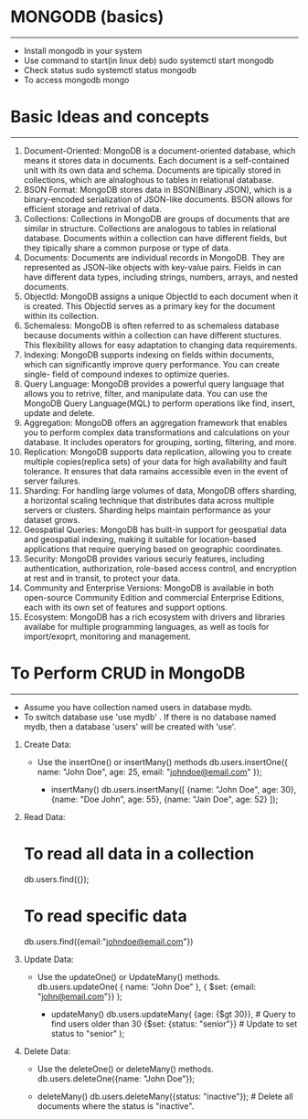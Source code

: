  # MONGODB (basics)
  -----------------

* Install mongodb in your system
* Use command to start(in linux deb)
          sudo systemctl start mongodb
* Check status
          sudo systemctl status mongodb
* To access mongodb
          mongo

# Basic Ideas and concepts
   ---------------------
1.  Document-Oriented: MongoDB is a document-oriented database, which means it stores data in documents. Each document is a self-contained
    unit with its own data and schema. Documents are tipically stored in collections, which are alnaloghous to tables in relational database.
2.  BSON Format: MongoDB stores data in BSON(Binary JSON), which is a binary-encoded serialization of JSON-like documents. BSON allows for
    efficient storage and retrival of data.
3.  Collections: Collections in MongoDB are groups of documents that are similar in structure. Collections are analogous to tables in
    relational database. Documents within a collection can have different fields, but they tipically share a common purpose or type of data.
4.  Documents: Documents are individual records in MongoDB. They are represented as JSON-like objects with key-value pairs. Fields in
    can have different data types, including strings, numbers, arrays, and nested documents.
5.  ObjectId: MongoDB assigns a unique ObjectId to each document when it is created. This ObjectId serves as a primary key for the document
    within its collection.
6.  Schemaless: MongoDB is often referred to as schemaless database because documents within a collection can have different stuctures. This
    flexibility allows for easy adaptation to changing data requirements.
7.  Indexing: MongoDB supports indexing on fields within documents, which can significantly improve query performance. You can create single-
    field of compound indexes to optimize queries.
8.  Query Language: MongoDB provides a powerful query language that allows you to retrive, filter, and manipulate data. You can use the 
    MongoDB Query Language(MQL) to perform operations like find, insert, update and delete.
9.  Aggregation: MongoDB offers an aggregation framework that enables you to perform complex data transformations and calculations on your
    database. It includes operators for grouping, sorting, filtering, and more.
10. Replication: MongoDB supports data replication, allowing you to create multiple copies(replica sets) of your data for high availability
    and fault tolerance. It ensures that data ramains accessible even in the event of server failures.
11. Sharding: For handling large volumes of data, MongoDB offers sharding, a horizontal scaling technique that distributes data across 
    multiple servers or clusters. Sharding helps maintain performance as your dataset grows.
12. Geospatial Queries: MongoDB has built-in support for geospatial data and geospatial indexing, making it suitable for location-based
    applications that require querying based on geographic coordinates.
13. Security: MongoDB provides various securiy features, including authentication, authorization, role-based access control, and encryption
    at rest and in transit, to protect your data.
14. Community and Enterprise Versions: MongoDB is available in both open-source Community Edition and commercial Enterprise Editions, each
    with its own set of features and support options.
15. Ecosystem: MongoDB has a rich ecosystem with drivers and libraries availabe for multiple programming languages, as well as tools for
    import/exoprt, monitoring and management.

# To Perform CRUD in MongoDB
  ---------------------------
* Assume you have collection named users in database mydb.
* To switch database use 'use mydb' . If there is no database named mydb, then a database 'users' will be created with 'use'.

1. Create Data:
   * Use the insertOne() or insertMany() methods
       db.users.insertOne({
            name: "John Doe",
            age: 25,
            email: "johndoe@email.com"
       });

      * insertMany()
       db.users.insertMany([
            {name: "John Doe", age: 30},
            {name: "Doe John", age: 55},
            {name: "Jain Doe", age: 52}
       ]);

2. Read Data:
   # To read all data in a collection
   db.users.find({});
   # To read specific data
   db.users.find({email:"johndoe@email.com"})

3. Update Data:
   * Use the updateOne() or UpdateMany() methods.
   db.users.updateOne(
      { name: "John Doe" },
      { $set: {email: "john@email.com"}}
   );

      * updateMany()
      db.users.updateMany(
            {age: {$gt 30}},             # Query to find users older than 30
            {$set: {status: "senior"}}   # Update to set status to "senior"
      );


4. Delete Data:
   * Use the deleteOne() or deleteMany() methods.
   db.users.deleteOne({name: "John Doe"});

   * deleteMany()
   db.users.deleteMany({status: "inactive"});   # Delete all documents where the status is "inactive".

